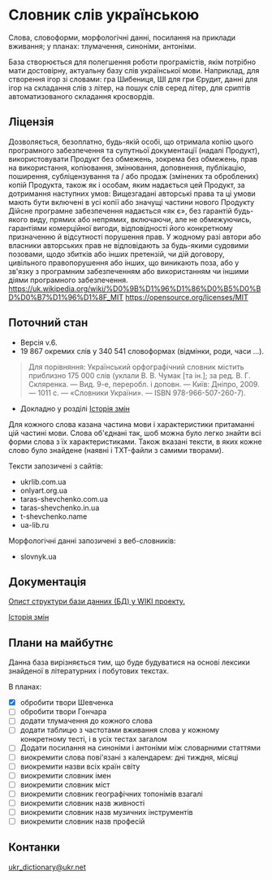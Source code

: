 # Словник слів українською

Слова, словоформи, морфологічні данні, посилання на приклади вживання; у планах: тлумачення, синоніми, антоніми.

База створюється для полегшення роботи програмістів, якім потрібно мати достовірну, актуальну базу слів української мови. Наприклад, для створення ігор зі словами: гра Шибениця, ШІ для гри Єрудит, данні для ігор на складання слів з літер, на пошук слів серед літер, для сриптів автоматизованого складання кросвордів.

## Ліцензія
Дозволяється, безоплатно, будь-якій особі, що отримала копію цього програмного забезпечення та супутньої документації (надалі Продукт), використовувати Продукт без обмежень, зокрема без обмежень, прав на використання, копіювання, змінювання, доповнення, публікацію, поширення, субліцензування та / або продаж (змінених та оброблених) копій Продукта, також як і особам, яким надається цей Продукт, за дотримання наступних умов: Вищезгадані авторські права та ці умови мають бути включені в усі копії або значущі частини нового Продукту
Дійсне програмне забезпечення надається «як є», без гарантій будь-якого виду, прямих або непрямих, включаючи, але не обмежуючись, гарантіями комерційної вигоди, відповідності його конкретному призначенню й відсутності порушення прав. У жодному разі автори або власники авторських прав не відповідають за будь-якими судовими позовами, щодо збитків або інших претензій, чи дій договору, цивільного правопорушення або інших, що виникають поза, або у зв'язку з програмним забезпеченням або використанням чи іншими діями програмного забезпечення.
https://uk.wikipedia.org/wiki/%D0%9B%D1%96%D1%86%D0%B5%D0%BD%D0%B7%D1%96%D1%8F_MIT
https://opensource.org/licenses/MIT


## Поточний стан
- Версія v.6.
- 19 867 окремих слів у 340 541 словоформах (відмінки, роди, часи ...). 
> Для порівняння: Український орфографічний словник містить приблизно 175 000 слів (уклали В. В. Чумак [та ін.]; за ред. В. Г. Скляренка. — Вид. 9-е, переробл. і доповн. — Київ: Дніпро, 2009. — 1011 с. — «Словники України». — ISBN 978-966-507-260-7).
- Докладно у розділі [Історія змін](https://github.com/slavkaa/ukraine_dictionary/wiki/%D0%86%D1%81%D1%82%D0%BE%D1%80%D1%96%D1%8F-%D0%B7%D0%BC%D1%96%D0%BD)

Для кожного слова казана частина мови і характеристики притаманні цій частині мови. Слова об'єднані так, шоб можна було легко знайти всі форми слова з їх характеристиками. Також вказані тексти, в яких кожне слово було знайдене (наявні і TXT-файли з самими творами).

Тексти запозичені з сайтів:
- ukrlib.com.ua
- onlyart.org.ua
- taras-shevchenko.com.ua
- taras-shevchenko.in.ua
- t-shevchenko.name
- ua-lib.ru

Морфологічні данні запозичені з веб-словників:
- slovnyk.ua

## Документація

[Опист структури бази данних (БД) у WIKI проекту.](https://github.com/slavkaa/ukraine_dictionary/wiki/%D0%A1%D1%82%D1%80%D1%83%D0%BA%D1%82%D1%83%D1%80%D0%B0-%D0%B1%D0%B0%D0%B7%D0%B8-%D0%B4%D0%B0%D0%BD%D0%B8%D1%85)

[Історія змін](https://github.com/slavkaa/ukraine_dictionary/wiki/%D0%86%D1%81%D1%82%D0%BE%D1%80%D1%96%D1%8F-%D0%B7%D0%BC%D1%96%D0%BD)

## Плани на майбутнє

Данна база вирізняється тим, що буде будуватися на основі лексики знайденої в літературних і побутових текстах.

В планах:

- [x] обробити твори Шевченка
- [ ] обробити твори Гончара
- [ ] додати тлумачення до кожного слова
- [ ] додати таблицю з частотами вживання слова у кожному конкретному тесті, і в усіх тестах загалом
- [ ] Додати посилання на синоніми і антоніми між словарними статтями
- [ ] виокремити слова пові'язані з календарем: дні тиждня, місяці
- [ ] виокремити назви всіх країн світу
- [ ] виокремити словник імен
- [ ] виокремити словник міст
- [ ] виокремити словник географічних топонімів взагалі
- [ ] виокремити словник назв живності
- [ ] виокремити словник назв музичних інструментів
- [ ] виокремити словник назв професій

## Контанки

ukr_dictionary@ukr.net
